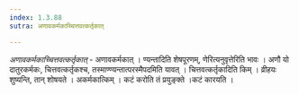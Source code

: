 ```yaml
---
index: 1.3.88
sutra: अणावकर्मकाच्चित्तवत्कर्तृकात्

---
```

_अणावकर्मकाच्चित्तवत्कर्तृकात्_ - अणावकर्मकात् । ण्यन्तादिति शेषपूरणम्, णेरित्यनुवृत्तेरिति भावः । अणौ यो दातुरकर्मकः, चित्तवत्कर्तृकश्च, तस्माण्ण्यन्तात्परस्मैपदमिति यावत् । चित्तवत्कर्तृकादिति किम्  । व्रीहयः शुष्यन्ति, तान् शोषयते । अकर्मकात्किम्  । कटं करोति तं प्रयुङ्क्ते ।कटं कारयति ।